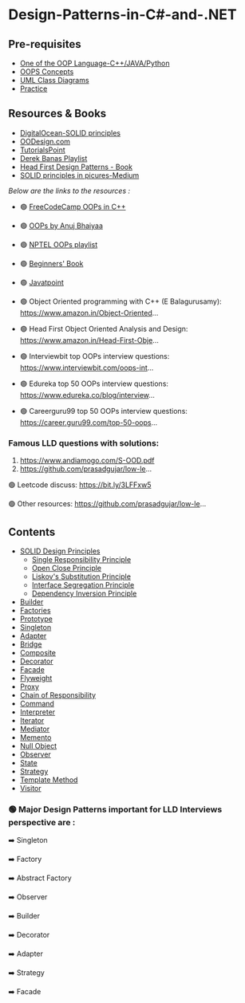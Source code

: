 # Design-Patterns-in-C#-and-.NET


## Pre-requisites

- [One of the OOP Language-C++/JAVA/Python]()
- [OOPS Concepts]()
- [UML Class Diagrams]()
- [Practice]()


## Resources & Books

 - [DigitalOcean-SOLID principles](https://www.digitalocean.com/community/conceptual-articles/s-o-l-i-d-the-first-five-principles-of-object-oriented-design)
 - [OODesign.com](https://www.oodesign.com/design-principles)
 - [TutorialsPoint](https://www.tutorialspoint.com/design_pattern/index.htm)
 - [Derek Banas Playlist](https://www.youtube.com/watch?v=vNHpsC5ng_E&list=PLF206E906175C7E07)
 - [Head First Design Patterns - Book]()
 - [SOLID principles in picures-Medium](https://medium.com/backticks-tildes/the-s-o-l-i-d-principles-in-pictures-b34ce2f1e898)

 *Below are the links to the resources :*

- 🟢 [FreeCodeCamp OOPs in C++](https://www.youtube.com/watch?v=wN0x9eZLix4)
- 🟢 [OOPs by Anuj Bhaiyaa]()
- 🟢 [NPTEL OOPs playlist]()

- 🟢 [Beginners' Book]()
- 🟢 [Javatpoint]()

- 🟢 Object Oriented programming with C++ (E Balagurusamy): https://www.amazon.in/Object-Oriented...
- 🟢 Head First Object Oriented Analysis and Design: https://www.amazon.in/Head-First-Obje...

- 🟢 Interviewbit top OOPs interview questions: https://www.interviewbit.com/oops-int...
- 🟢 Edureka top 50 OOPs interview questions: https://www.edureka.co/blog/interview...
- 🟢 Careerguru99 top 50 OOPs interview questions: https://career.guru99.com/top-50-oops...

### Famous LLD questions with solutions:
1. https://www.andiamogo.com/S-OOD.pdf
2. https://github.com/prasadgujar/low-le...

🟢 Leetcode discuss: https://bit.ly/3LFFxw5

🟢 Other resources: https://github.com/prasadgujar/low-le...


## Contents

- [SOLID Design Principles]()
    - [Single Responsibility Principle]()
    - [Open Close Principle]()
    - [Liskov's Substitution Principle]()
    - [Interface Segregation Principle]()
    - [Dependency Inversion Principle]()
- [Builder]()
- [Factories]()
- [Prototype]()
- [Singleton]()
- [Adapter]()
- [Bridge]()
- [Composite]()
- [Decorator]()
- [Facade]()
- [Flyweight]()
- [Proxy]()
- [Chain of Responsibility]()
- [Command]()
- [Interpreter]()
- [Iterator]()
- [Mediator]()
- [Memento]()
- [Null Object]()
- [Observer]()
- [State]()
- [Strategy]()
- [Template Method]()
- [Visitor]()


### 🟢 Major Design Patterns important for LLD Interviews perspective are :

 ➡️ Singleton
 
 ➡️ Factory
 
 ➡️ Abstract Factory
 
 ➡️ Observer
 
 ➡️ Builder 
   
 ➡️ Decorator
   
 ➡️ Adapter
 
 ➡️ Strategy 
 
 ➡️ Facade
